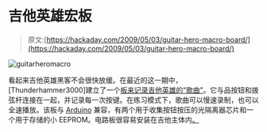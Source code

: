 # 吉他英雄宏板

> 原文:[https://hackaday.com/2009/05/03/guitar-hero-macro-board/](https://hackaday.com/2009/05/03/guitar-hero-macro-board/)

![guitarheromacro](../Images/68541561ad5192581ca8e34202833cec.png "guitarheromacro")

看起来吉他英雄黑客不会很快放缓。在最近的这一期中，[Thunderhammer3000]建立了一个[板来记录吉他英雄的“歌曲”](http://www.flickr.com/photos/72237776@N00/3496093610/ "Guitar Hero hacking PCB on Flickr - Photo Sharing!")。它与品按钮和拨弦杆连接在一起，并记录每一次按键。在练习模式下，歌曲可以慢速录制，也可以全速播放。该板与 [Arduino](http://hackaday.com/category/arduino-hacks/ "arduino hacks  - Hack a Day") 兼容，有两个用于收集按钮按压的光隔离器芯片和一个用于存储的小 EEPROM。电路板很容易安装在吉他主体内[。](http://www.flickr.com/photos/72237776@N00/3495270493/ "Guitar Hero Hack on Flickr - Photo Sharing!")